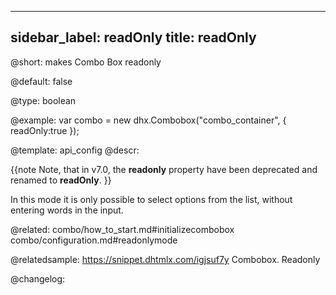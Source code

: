 
---
sidebar_label: readOnly
title: readOnly
---          

@short: 
makes Combo Box readonly


@default:
false


@type: boolean

@example: 
var combo = new dhx.Combobox("combo_container", { 
    readOnly:true
});


@template:	api_config
@descr: 

{{note Note, that in v7.0, the **readonly** property have been deprecated and renamed to **readOnly**. }}

In this mode it is only possible to select options from the list, without entering words in the input.

@related: combo/how_to_start.md#initializecombobox
combo/configuration.md#readonlymode

@relatedsample: https://snippet.dhtmlx.com/igjsuf7y	Combobox. Readonly

@changelog:
